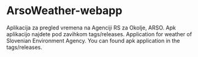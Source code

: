 # ArsoWeather-webapp
Aplikacija za pregled vremena na Agenciji RS za Okolje, ARSO. Apk aplikacijo najdete pod zavihkom tags/releases.
Application for weather of Slovenian Environment Agency. You can found apk application in the tags/releases.
